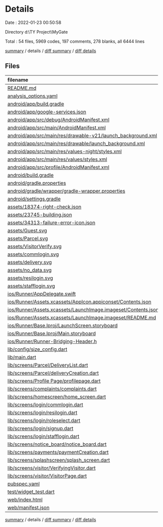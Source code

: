 # Details

Date : 2022-01-23 00:50:58

Directory d:\TY Project\MyGate

Total : 54 files,  5969 codes, 197 comments, 278 blanks, all 6444 lines

[summary](results.md) / details / [diff summary](diff.md) / [diff details](diff-details.md)

## Files
| filename | language | code | comment | blank | total |
| :--- | :--- | ---: | ---: | ---: | ---: |
| [README.md](/README.md) | Markdown | 10 | 0 | 7 | 17 |
| [analysis_options.yaml](/analysis_options.yaml) | YAML | 3 | 23 | 4 | 30 |
| [android/app/build.gradle](/android/app/build.gradle) | Groovy | 48 | 3 | 11 | 62 |
| [android/app/google-services.json](/android/app/google-services.json) | JSON | 39 | 0 | 0 | 39 |
| [android/app/src/debug/AndroidManifest.xml](/android/app/src/debug/AndroidManifest.xml) | XML | 4 | 3 | 1 | 8 |
| [android/app/src/main/AndroidManifest.xml](/android/app/src/main/AndroidManifest.xml) | XML | 34 | 11 | 5 | 50 |
| [android/app/src/main/res/drawable-v21/launch_background.xml](/android/app/src/main/res/drawable-v21/launch_background.xml) | XML | 4 | 7 | 2 | 13 |
| [android/app/src/main/res/drawable/launch_background.xml](/android/app/src/main/res/drawable/launch_background.xml) | XML | 4 | 7 | 2 | 13 |
| [android/app/src/main/res/values-night/styles.xml](/android/app/src/main/res/values-night/styles.xml) | XML | 9 | 9 | 1 | 19 |
| [android/app/src/main/res/values/styles.xml](/android/app/src/main/res/values/styles.xml) | XML | 9 | 9 | 1 | 19 |
| [android/app/src/profile/AndroidManifest.xml](/android/app/src/profile/AndroidManifest.xml) | XML | 4 | 3 | 1 | 8 |
| [android/build.gradle](/android/build.gradle) | Groovy | 26 | 0 | 5 | 31 |
| [android/gradle.properties](/android/gradle.properties) | Properties | 3 | 0 | 1 | 4 |
| [android/gradle/wrapper/gradle-wrapper.properties](/android/gradle/wrapper/gradle-wrapper.properties) | Properties | 5 | 1 | 1 | 7 |
| [android/settings.gradle](/android/settings.gradle) | Groovy | 8 | 0 | 4 | 12 |
| [assets/18374-right-check.json](/assets/18374-right-check.json) | JSON | 1 | 0 | 0 | 1 |
| [assets/23745-building.json](/assets/23745-building.json) | JSON | 1 | 0 | 0 | 1 |
| [assets/34313-failure-error-icon.json](/assets/34313-failure-error-icon.json) | JSON | 1 | 0 | 0 | 1 |
| [assets/Guest.svg](/assets/Guest.svg) | XML | 1 | 0 | 0 | 1 |
| [assets/Parcel.svg](/assets/Parcel.svg) | XML | 1 | 0 | 0 | 1 |
| [assets/VisitorVerify.svg](/assets/VisitorVerify.svg) | XML | 1 | 0 | 0 | 1 |
| [assets/commlogin.svg](/assets/commlogin.svg) | XML | 1 | 0 | 0 | 1 |
| [assets/delivery.svg](/assets/delivery.svg) | XML | 1 | 0 | 0 | 1 |
| [assets/no_data.svg](/assets/no_data.svg) | XML | 1 | 0 | 0 | 1 |
| [assets/resilogin.svg](/assets/resilogin.svg) | XML | 34 | 0 | 1 | 35 |
| [assets/stafflogin.svg](/assets/stafflogin.svg) | XML | 38 | 0 | 1 | 39 |
| [ios/Runner/AppDelegate.swift](/ios/Runner/AppDelegate.swift) | Swift | 12 | 0 | 2 | 14 |
| [ios/Runner/Assets.xcassets/AppIcon.appiconset/Contents.json](/ios/Runner/Assets.xcassets/AppIcon.appiconset/Contents.json) | JSON | 122 | 0 | 1 | 123 |
| [ios/Runner/Assets.xcassets/LaunchImage.imageset/Contents.json](/ios/Runner/Assets.xcassets/LaunchImage.imageset/Contents.json) | JSON | 23 | 0 | 1 | 24 |
| [ios/Runner/Assets.xcassets/LaunchImage.imageset/README.md](/ios/Runner/Assets.xcassets/LaunchImage.imageset/README.md) | Markdown | 3 | 0 | 2 | 5 |
| [ios/Runner/Base.lproj/LaunchScreen.storyboard](/ios/Runner/Base.lproj/LaunchScreen.storyboard) | XML | 36 | 1 | 1 | 38 |
| [ios/Runner/Base.lproj/Main.storyboard](/ios/Runner/Base.lproj/Main.storyboard) | XML | 25 | 1 | 1 | 27 |
| [ios/Runner/Runner-Bridging-Header.h](/ios/Runner/Runner-Bridging-Header.h) | C++ | 1 | 0 | 1 | 2 |
| [lib/config/size_config.dart](/lib/config/size_config.dart) | Dart | 28 | 0 | 5 | 33 |
| [lib/main.dart](/lib/main.dart) | Dart | 50 | 3 | 8 | 61 |
| [lib/screens/Parcel/DeliveryList.dart](/lib/screens/Parcel/DeliveryList.dart) | Dart | 195 | 7 | 11 | 213 |
| [lib/screens/Parcel/deliveryCreation.dart](/lib/screens/Parcel/deliveryCreation.dart) | Dart | 353 | 3 | 10 | 366 |
| [lib/screens/Profile Page/profilepage.dart](/lib/screens/Profile%20Page/profilepage.dart) | Dart | 421 | 4 | 13 | 438 |
| [lib/screens/complaints/complaints.dart](/lib/screens/complaints/complaints.dart) | Dart | 432 | 6 | 13 | 451 |
| [lib/screens/homescreen/home_screen.dart](/lib/screens/homescreen/home_screen.dart) | Dart | 452 | 1 | 15 | 468 |
| [lib/screens/login/commlogin.dart](/lib/screens/login/commlogin.dart) | Dart | 320 | 1 | 12 | 333 |
| [lib/screens/login/resilogin.dart](/lib/screens/login/resilogin.dart) | Dart | 320 | 5 | 17 | 342 |
| [lib/screens/login/roleselect.dart](/lib/screens/login/roleselect.dart) | Dart | 223 | 1 | 7 | 231 |
| [lib/screens/login/signup.dart](/lib/screens/login/signup.dart) | Dart | 408 | 3 | 8 | 419 |
| [lib/screens/login/stafflogin.dart](/lib/screens/login/stafflogin.dart) | Dart | 320 | 1 | 9 | 330 |
| [lib/screens/notice_board/notice_board.dart](/lib/screens/notice_board/notice_board.dart) | Dart | 325 | 5 | 12 | 342 |
| [lib/screens/payments/paymentCreation.dart](/lib/screens/payments/paymentCreation.dart) | Dart | 530 | 6 | 18 | 554 |
| [lib/screens/splashscreen/splash_screen.dart](/lib/screens/splashscreen/splash_screen.dart) | Dart | 92 | 3 | 13 | 108 |
| [lib/screens/visitor/VerifyingVisitor.dart](/lib/screens/visitor/VerifyingVisitor.dart) | Dart | 331 | 2 | 12 | 345 |
| [lib/screens/visitor/VisitorPage.dart](/lib/screens/visitor/VisitorPage.dart) | Dart | 499 | 2 | 17 | 518 |
| [pubspec.yaml](/pubspec.yaml) | YAML | 41 | 42 | 7 | 90 |
| [test/widget_test.dart](/test/widget_test.dart) | Dart | 14 | 10 | 7 | 31 |
| [web/index.html](/web/index.html) | HTML | 79 | 14 | 6 | 99 |
| [web/manifest.json](/web/manifest.json) | JSON | 23 | 0 | 1 | 24 |

[summary](results.md) / details / [diff summary](diff.md) / [diff details](diff-details.md)